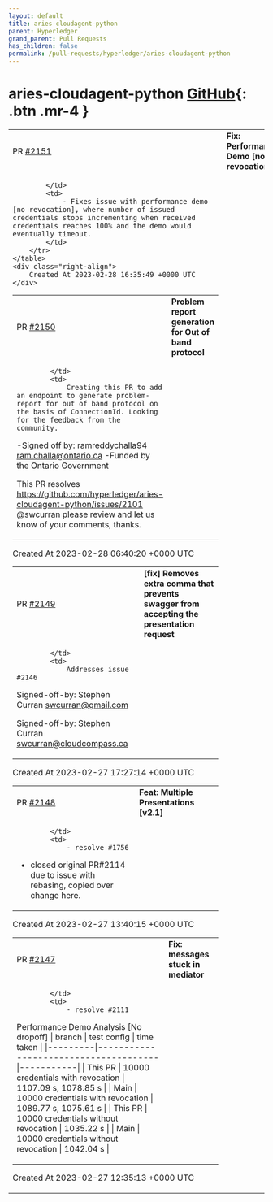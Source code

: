 ```yaml
---
layout: default
title: aries-cloudagent-python
parent: Hyperledger
grand_parent: Pull Requests
has_children: false
permalink: /pull-requests/hyperledger/aries-cloudagent-python
---
```


# aries-cloudagent-python <span class="fs-3 right-align">[GitHub](https://github.com/hyperledger/aries-cloudagent-python){: .btn .mr-4 }</span>


<div>
    <table>
        <tr>
            <td>
                PR <a href="https://github.com/hyperledger/aries-cloudagent-python/pull/2151" class=".btn">#2151</a>
            </td>
            <td>
                <b>
                    Fix: Performance Demo [no --revocation]
                </b>
            </td>
        </tr>
        <tr>
            <td>
                
            </td>
            <td>
                - Fixes issue with performance demo [no revocation], where number of issued credentials stops incrementing when received credentials reaches 100% and the demo would eventually timeout.
            </td>
        </tr>
    </table>
    <div class="right-align">
        Created At 2023-02-28 16:35:49 +0000 UTC
    </div>
</div>

<div>
    <table>
        <tr>
            <td>
                PR <a href="https://github.com/hyperledger/aries-cloudagent-python/pull/2150" class=".btn">#2150</a>
            </td>
            <td>
                <b>
                    Problem report generation for Out of band protocol
                </b>
            </td>
        </tr>
        <tr>
            <td>
                
            </td>
            <td>
                Creating this PR to add an endpoint to generate problem-report for out of band protocol on the basis of ConnectionId. Looking for the feedback from the community.
-Signed off by: ramreddychalla94 [ram.challa@ontario.ca](mailto:ram.challa@ontario.ca)
-Funded by the Ontario Government

This PR resolves https://github.com/hyperledger/aries-cloudagent-python/issues/2101 @swcurran please review and let us know of your comments, thanks.
            </td>
        </tr>
    </table>
    <div class="right-align">
        Created At 2023-02-28 06:40:20 +0000 UTC
    </div>
</div>

<div>
    <table>
        <tr>
            <td>
                PR <a href="https://github.com/hyperledger/aries-cloudagent-python/pull/2149" class=".btn">#2149</a>
            </td>
            <td>
                <b>
                    [fix] Removes extra comma that prevents swagger from accepting the presentation request
                </b>
            </td>
        </tr>
        <tr>
            <td>
                
            </td>
            <td>
                Addresses issue #2146

Signed-off-by: Stephen Curran <swcurran@gmail.com>

Signed-off-by: Stephen Curran <swcurran@cloudcompass.ca>
            </td>
        </tr>
    </table>
    <div class="right-align">
        Created At 2023-02-27 17:27:14 +0000 UTC
    </div>
</div>

<div>
    <table>
        <tr>
            <td>
                PR <a href="https://github.com/hyperledger/aries-cloudagent-python/pull/2148" class=".btn">#2148</a>
            </td>
            <td>
                <b>
                    Feat: Multiple Presentations [v2.1] 
                </b>
            </td>
        </tr>
        <tr>
            <td>
                
            </td>
            <td>
                - resolve #1756 
- closed original PR#2114 due to issue with rebasing, copied over change here.
            </td>
        </tr>
    </table>
    <div class="right-align">
        Created At 2023-02-27 13:40:15 +0000 UTC
    </div>
</div>

<div>
    <table>
        <tr>
            <td>
                PR <a href="https://github.com/hyperledger/aries-cloudagent-python/pull/2147" class=".btn">#2147</a>
            </td>
            <td>
                <b>
                    Fix: messages stuck in mediator
                </b>
            </td>
        </tr>
        <tr>
            <td>
                
            </td>
            <td>
                - resolve #2111

Performance Demo Analysis [No dropoff]
| branch | test config    | time taken |
|---------|--------------------------------------|-----------|
| This PR | 10000 credentials with revocation    | 1107.09 s, 1078.85 s |
| Main    | 10000 credentials with revocation    | 1089.77 s, 1075.61 s |
| This PR | 10000 credentials without revocation | 1035.22 s |
| Main    | 10000 credentials without revocation | 1042.04 s |
            </td>
        </tr>
    </table>
    <div class="right-align">
        Created At 2023-02-27 12:35:13 +0000 UTC
    </div>
</div>

